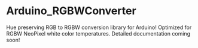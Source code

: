 # Arduino_RGBWConverter
Hue preserving RGB to RGBW conversion library for Arduino! Optimized for RGBW NeoPixel white color temperatures. Detailed documentation coming soon!
